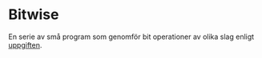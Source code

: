 # Bitwise

En serie av små program som genomför bit operationer av olika slag enligt [uppgiften](https://github.com/Unwieldy/embedded_course/tree/master/general/bitwise).
